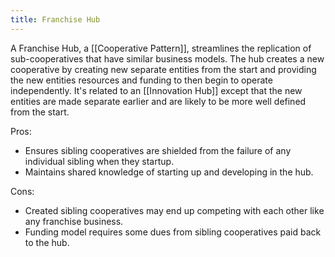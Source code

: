```yaml
---
title: Franchise Hub
---
```


A Franchise Hub, a [[Cooperative Pattern]], streamlines the replication of
sub-cooperatives that have similar business models.  The hub creates a new
cooperative by creating new separate entities from the start and providing the
new entities resources and funding to then begin to operate independently.
It's related to an [[Innovation Hub]] except that the new entities are made
separate earlier and are likely to be more well defined from the start.

Pros:
- Ensures sibling cooperatives are shielded from the failure of any individual
  sibling when they startup.
- Maintains shared knowledge of starting up and developing in the hub.

Cons:
- Created sibling cooperatives may end up competing with each other like any
  franchise business.
- Funding model requires some dues from sibling cooperatives paid back to the
  hub.
